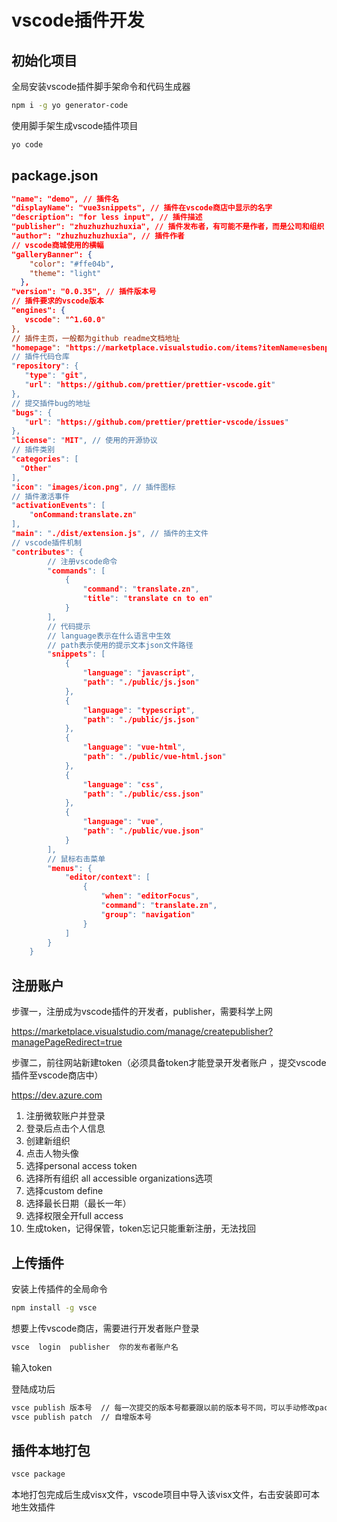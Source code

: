# vscode插件开发

## 初始化项目

全局安装vscode插件脚手架命令和代码生成器

```bash
npm i -g yo generator-code
```

使用脚手架生成vscode插件项目

```bash
yo code
```

## package.json

```json
"name": "demo", // 插件名
"displayName": "vue3snippets", // 插件在vscode商店中显示的名字
"description": "for less input", // 插件描述
"publisher": "zhuzhuzhuzhuxia", // 插件发布者，有可能不是作者，而是公司和组织
"author": "zhuzhuzhuzhuxia", // 插件作者
// vscode商城使用的横幅
"galleryBanner": {
    "color": "#ffe04b",
    "theme": "light"
  },
"version": "0.0.35", // 插件版本号
// 插件要求的vscode版本
"engines": { 
   vscode": "^1.60.0"
},
// 插件主页，一般都为github readme文档地址
"homepage": "https://marketplace.visualstudio.com/items?itemName=esbenp.prettier-vscode",
// 插件代码仓库
"repository": {
   "type": "git",
   "url": "https://github.com/prettier/prettier-vscode.git"
},
// 提交插件bug的地址
"bugs": {
   "url": "https://github.com/prettier/prettier-vscode/issues"
},
"license": "MIT", // 使用的开源协议
// 插件类别
"categories": [
  "Other"
],
"icon": "images/icon.png", // 插件图标
// 插件激活事件
"activationEvents": [
	"onCommand:translate.zn"
],
"main": "./dist/extension.js", // 插件的主文件
// vscode插件机制
"contributes": {
        // 注册vscode命令
		"commands": [
			{
				"command": "translate.zn",
				"title": "translate cn to en"
			}
		],
        // 代码提示  
        // language表示在什么语言中生效 
        // path表示使用的提示文本json文件路径
		"snippets": [ 
			{
				"language": "javascript",
				"path": "./public/js.json"
			},
			{
				"language": "typescript",
				"path": "./public/js.json"
			},
			{
				"language": "vue-html",
				"path": "./public/vue-html.json"
			},
			{
				"language": "css",
				"path": "./public/css.json"
			},
			{
				"language": "vue",
				"path": "./public/vue.json"
			}
		],
        // 鼠标右击菜单
		"menus": { 
			"editor/context": [
				{
					"when": "editorFocus",
					"command": "translate.zn",
					"group": "navigation"
				}
			]
		}
	}
```

## 注册账户

步骤一，注册成为vscode插件的开发者，publisher，需要科学上网

https://marketplace.visualstudio.com/manage/createpublisher?managePageRedirect=true

步骤二，前往网站新建token（必须具备token才能登录开发者账户 ，提交vscode插件至vscode商店中）

https://dev.azure.com

1. 注册微软账户并登录
2. 登录后点击个人信息
3. 创建新组织
4. 点击人物头像
5. 选择personal  access  token
6. 选择所有组织 all accessible organizations选项
7. 选择custom define
8. 选择最长日期（最长一年）
9. 选择权限全开full access
10. 生成token，记得保管，token忘记只能重新注册，无法找回

## 上传插件

安装上传插件的全局命令

```bash
npm install -g vsce
```

想要上传vscode商店，需要进行开发者账户登录

```bash
vsce  login  publisher  你的发布者账户名
```

输入token

登陆成功后

```bash
vsce publish 版本号  // 每一次提交的版本号都要跟以前的版本号不同，可以手动修改package.json里的版本号
vsce publish patch  // 自增版本号
```

## 插件本地打包

```bash
vsce package
```

本地打包完成后生成visx文件，vscode项目中导入该visx文件，右击安装即可本地生效插件



